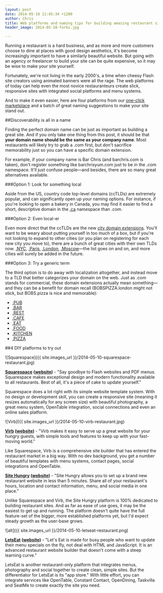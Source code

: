 ```yaml
---
layout: post
date: 2014-05-10 11:45:34 +1200
author: Chris
title: Web platforms and naming tips for building amazing restaurant sites (updated!)
header_image: 2014-05-10-forks.jpg

---
```


<!-- excerpt -->

Running a restaurant is a hard business, and as more and more customers choose to dine at places with good design aesthetics, it's become increasingly important to have a similarly beautiful website. But going with an agency or freelancer to build your site can be quite expensive, so it may be wise to make your site yourself. 

Fortunately, we're not living in the early 2000's, a time when cheesy Flash site creators using animated banners were all the rage. The web platforms of today can help even the most novice restauranteurs create slick, responsive sites with integrated social platforms and menu systems.

And to make it even easier, here are four platforms from our [one-click marketplace](https://iwantmyname.com/services) and a batch of great naming suggestions to make your site stand out.

<!-- /excerpt -->

##Discoverability is all in a name

Finding the perfect domain name can be just as important as building a great site. And if you only take one thing from this post, it should be that **your domain name should be the same as your company name**. Most restaurants will likely try to grab a .com first, but don't sacrifice memorability just so you can have a specific domain extension. 

For example, if your company name is Bar Chris (and barchris.com is taken), don't register something like barchrisyum.com just to be in the .com namespace. It'll just confuse people—and besides, there are so many great alternatives available.

###Option 1: Look for something local

Aside from the US, country code top-level domains (ccTLDs) are extremely popular, and can significantly open up your naming options. For instance, if you're looking to open a bakery in Canada, you may find it easier to find a short, descriptive domain in the [.ca](https://iwantmyname.com/domains/ca-canadian-domain-name-registration-for-canada) namespace than .com.

###Option 2: Even local-er

Even more direct that the ccTLDs are the new [city domain extensions](http://blog.iwantmyname.com/2014/07/cities-are-a-good-bet-for-new-domain-extension-success.html). You'll want to be weary about putting yourself in too much of a box, but if you're not looking to expand to other cities (or you plan on registering for each new city you move to), there are a bunch of great cities with their own TLDs now. [.NYC](https://iwantmyname.com/domains/dot-nyc), [.Paris](https://iwantmyname.com/domains/dot-paris), [.London](https://iwantmyname.com/domains/dot-london), [.Moscow](https://iwantmyname.com/domains/dot-moscow)—the list goes on and on, and more cities will surely be added in the future.

###Option 3: Try a generic term

The third option is to do away with localization altogether, and instead move to a TLD that better categorizes your domain on the web. Just as .com stands for commercial, these domain extensions actually mean something—and they can be a benefit for domain recall (BOBSPIZZA.london might not stick, but BOBS.pizza is nice and memorable):

+ [.PUB](https://iwantmyname.com/domains/dot-pub)
+ [.BAR](https://iwantmyname.com/domains/dot-bar)
+ [.REST](https://iwantmyname.com/domains/dot-rest)
+ [.CAFE](https://iwantmyname.com/domains/dot-cafe)
+ [.EAT](https://iwantmyname.com/domains/dot-eat)
+ [.FOOD](https://iwantmyname.com/domains/dot-food)
+ [.KITCHEN](https://iwantmyname.com/domains/dot-kitchen)
+ [.PIZZA](https://iwantmyname.com/domains/dot-pizza)

##4 DIY platforms to try out

![Squarespace]({{ site.images_url }}/2014-05-10-squarespace-restaurant.jpg)

**[Squarespace](https://iwantmyname.com/features/applications/custom-domain-apps/websites/squarespace-build-your-website-with-own-url) ([website](http://www.squarespace.com/tour/restaurants))** - "Say goodbye to Flash websites and PDF menus. Squarespace makes exceptional design and modern functionality available to all restaurants. Best of all, it's a piece of cake to update yourself."

Squarespace does a lot right with its simple website template system. With no design or development skill, you can create a responsive site (meaning it resizes automatically for any screen size) with beautiful photography, a great menu system, OpenTable integration, social connections and even an online sales platform. 

![Virb]({{ site.images_url }}/2014-05-10-virb-restaurant.jpg)

**[Virb](https://iwantmyname.com/services/website-builder/virb-custom-domain) ([website](http://virb.com/restaurants))** - "Virb makes it easy to serve up a great website for your hungry guests, with simple tools and features to keep up with your fast-moving world."

Like Squarespace, Virb is a comprehensive site builder that has entered the restaurant market in a big way. With no dev background, you get a number of beautiful templates with menu systems, contact pages, social integrations and OpenTable.

**[Site Hungry](https://iwantmyname.com/services/website-builder/site-hungry-for-restaurants) ([website](http://sitehungry.com/))** - "Site Hungry allows you to set up a brand new restaurant website in less than 5 minutes. Share all of your restaurant's hours, location and contact information, menu, and social media in one place."

Unlike Squarespace and Virb, the Site Hungry platform is 100% dedicated to building restaurant sites. And as far as ease of use goes, it may be the easiest to get up and running. The platform doesn't quite have the full feature-set of the bigger, more established platforms yet, but I'd expect steady growth as the user-base grows.

![alt]({{ site.images_url }}/2014-05-10-letseat-restaurant.png)

**[LetsEat](https://iwantmyname.com/services/website-builder/custom-domain-letseatat) ([website](http://www.letseat.at/))** - "Let's Eat is made for busy people who want to update their menu specials on the fly, not deal with HTML and JavaScript. It is an advanced restaurant website builder that doesn't come with a steep learning curve."

LetsEat is another restaurant-only platform that integrates menus, photography and social together to create clean, simple sites. But the differentiator for LetsEat is its "app store." With little effort, you can integrate services like OpenTable, Constant Contact, OpenDining, Taskvilla and SeatMe to create exactly the site you need. 



